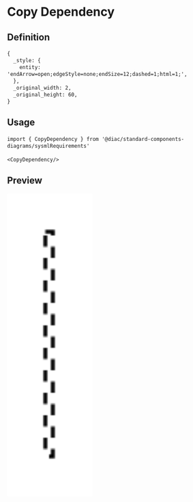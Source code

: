 # Copy Dependency

## Definition

```
{
  _style: { 
    entity: 'endArrow=open;edgeStyle=none;endSize=12;dashed=1;html=1;',
  },
  _original_width: 2,
  _original_height: 60,
}
```

## Usage

```
import { CopyDependency } from '@diac/standard-components-diagrams/sysmlRequirements'

<CopyDependency/>
```

## Preview

<img src="./copy-dependency.png" width="200"/>
